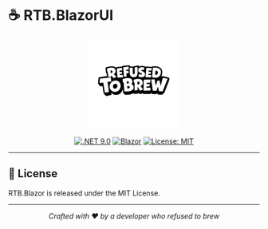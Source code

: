 # ☕ RTB.BlazorUI

<div align="center">
  <img src="src/RTB.BlazorUI/wwwroot/rtb_logo.svg" alt="RTB Logo" width="180">
</div>

<div align="center">
  
[![.NET 9.0](https://img.shields.io/badge/.NET-9.0-512BD4)](https://dotnet.microsoft.com/download)
[![Blazor](https://img.shields.io/badge/Blazor-Web-5C2D91)](https://dotnet.microsoft.com/apps/aspnet/web-apps/blazor)
[![License: MIT](https://img.shields.io/badge/License-MIT-yellow.svg)](https://opensource.org/licenses/MIT)
  
</div>

<hr>

## 📄 License

RTB.Blazor is released under the MIT License.

<hr>

<p align="center">
  <i>Crafted with ❤ by a developer who refused to brew</i>
</p>